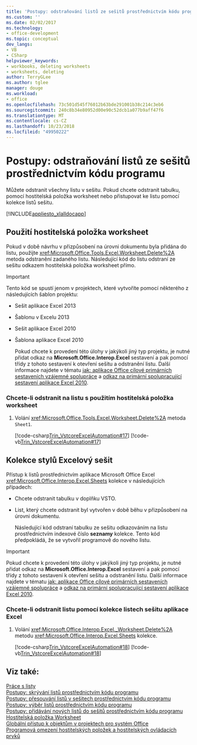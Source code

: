```yaml
---
title: 'Postupy: odstraňování listů ze sešitů prostřednictvím kódu programu'
ms.custom: ''
ms.date: 02/02/2017
ms.technology:
- office-development
ms.topic: conceptual
dev_langs:
- VB
- CSharp
helpviewer_keywords:
- workbooks, deleting worksheets
- worksheets, deleting
author: TerryGLee
ms.author: tglee
manager: douge
ms.workload:
- office
ms.openlocfilehash: 73c501d545f76012b63bde291001b38c214c3eb6
ms.sourcegitcommit: 240c8b34e80952d00e90c52dcb1a077b9aff47f6
ms.translationtype: MT
ms.contentlocale: cs-CZ
ms.lasthandoff: 10/23/2018
ms.locfileid: "49950222"
---
```

# <a name="how-to-programmatically-delete-worksheets-from-workbooks"></a>Postupy: odstraňování listů ze sešitů prostřednictvím kódu programu
  Můžete odstranit všechny listu v sešitu. Pokud chcete odstranit tabulku, pomocí hostitelská položka worksheet nebo přistupovat ke listu pomocí kolekce listů sešitu.  
  
 [!INCLUDE[appliesto_xlalldocapp](../vsto/includes/appliesto-xlalldocapp-md.md)]  
  
## <a name="use-the-worksheet-host-item"></a>Použití hostitelská položka worksheet  
 Pokud v době návrhu v přizpůsobení na úrovni dokumentu byla přidána do listu, použijte <xref:Microsoft.Office.Tools.Excel.Worksheet.Delete%2A> metoda odstranění zadaného listu. Následující kód do listu odstraní ze sešitu odkazem hostitelská položka worksheet přímo.  
  
> [!IMPORTANT]
>  Tento kód se spustí jenom v projektech, které vytvoříte pomocí některého z následujících šablon projektu:  
> 
> - Sešit aplikace Excel 2013  
> - Šablonu v Excelu 2013  
> - Sešit aplikace Excel 2010  
> - Šablona aplikace Excel 2010  
> 
>   Pokud chcete k provedení této úlohy v jakýkoli jiný typ projektu, je nutné přidat odkaz na **Microsoft.Office.Interop.Excel** sestavení a pak pomocí třídy z tohoto sestavení k otevření sešitu a odstranění listu. Další informace najdete v tématu [jak: aplikace Office cílové primárních sestaveních vzájemné spolupráce](../vsto/how-to-target-office-applications-through-primary-interop-assemblies.md) a [odkaz na primární spolupracující sestavení aplikace Excel 2010](http://go.microsoft.com/fwlink/?LinkId=189585).  
  
### <a name="to-delete-a-worksheet-by-using-a-worksheet-host-item"></a>Chcete-li odstranit na listu s použitím hostitelská položka worksheet  
  
1.  Volání <xref:Microsoft.Office.Tools.Excel.Worksheet.Delete%2A> metoda `Sheet1`.  
  
     [!code-csharp[Trin_VstcoreExcelAutomation#17](../vsto/codesnippet/CSharp/Trin_VstcoreExcelAutomationCS/Sheet1.cs#17)]
     [!code-vb[Trin_VstcoreExcelAutomation#17](../vsto/codesnippet/VisualBasic/Trin_VstcoreExcelAutomation/Sheet1.vb#17)]  
  
## <a name="use-the-sheets-collection-of-the-excel-workbook"></a>Kolekce stylů Excelový sešit  
 Přístup k listů prostřednictvím aplikace Microsoft Office Excel <xref:Microsoft.Office.Interop.Excel.Sheets> kolekce v následujících případech:  
  
- Chcete odstranit tabulku v doplňku VSTO.  
  
- List, který chcete odstranit byl vytvořen v době běhu v přizpůsobení na úrovni dokumentu.  
  
  Následující kód odstraní tabulku ze sešitu odkazováním na listu prostřednictvím indexové číslo **seznamy** kolekce. Tento kód předpokládá, že se vytvořil programově do nového listu.  
  
> [!IMPORTANT]  
>  Pokud chcete k provedení této úlohy v jakýkoli jiný typ projektu, je nutné přidat odkaz na **Microsoft.Office.Interop.Excel** sestavení a pak pomocí třídy z tohoto sestavení k otevření sešitu a odstranění listu. Další informace najdete v tématu [jak: aplikace Office cílové primárních sestaveních vzájemné spolupráce](../vsto/how-to-target-office-applications-through-primary-interop-assemblies.md) a [odkaz na primární spolupracující sestavení aplikace Excel 2010](http://go.microsoft.com/fwlink/?LinkId=189585).  
  
### <a name="to-delete-a-worksheet-by-using-the-sheets-collection-of-the-excel-workbook"></a>Chcete-li odstranit listu pomocí kolekce listech sešitu aplikace Excel  
  
1.  Volání <xref:Microsoft.Office.Interop.Excel._Worksheet.Delete%2A> metodu <xref:Microsoft.Office.Interop.Excel.Sheets> kolekce.  
  
     [!code-csharp[Trin_VstcoreExcelAutomation#18](../vsto/codesnippet/CSharp/Trin_VstcoreExcelAutomationCS/Sheet1.cs#18)]
     [!code-vb[Trin_VstcoreExcelAutomation#18](../vsto/codesnippet/VisualBasic/Trin_VstcoreExcelAutomation/Sheet1.vb#18)]  
  
## <a name="see-also"></a>Viz také:  
 [Práce s listy](../vsto/working-with-worksheets.md)   
 [Postupy: skrývání listů prostřednictvím kódu programu](../vsto/how-to-programmatically-hide-worksheets.md)   
 [Postupy: přesouvání listů v sešitech prostřednictvím kódu programu](../vsto/how-to-programmatically-move-worksheets-within-workbooks.md)   
 [Postupy: výběr listů prostřednictvím kódu programu](../vsto/how-to-programmatically-select-worksheets.md)   
 [Postupy: přidávání nových listů do sešitů prostřednictvím kódu programu](../vsto/how-to-programmatically-add-new-worksheets-to-workbooks.md)   
 [Hostitelská položka Worksheet](../vsto/worksheet-host-item.md)   
 [Globální přístup k objektům v projektech pro systém Office](../vsto/global-access-to-objects-in-office-projects.md)   
 [Programová omezení hostitelských položek a hostitelských ovládacích prvků](../vsto/programmatic-limitations-of-host-items-and-host-controls.md)  
  
  